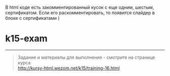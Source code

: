 В html коде есть закомментированный кусок с еще одним, шестым, сертификатом. Если его раскомментировать, то появится слайдер в блоке с сертификатами )



# k15-exam

---

> Задание и материалы для выполнения - смотрите на странице курса  
> http://kursy-html.wezom.net/k15/training-16.html
